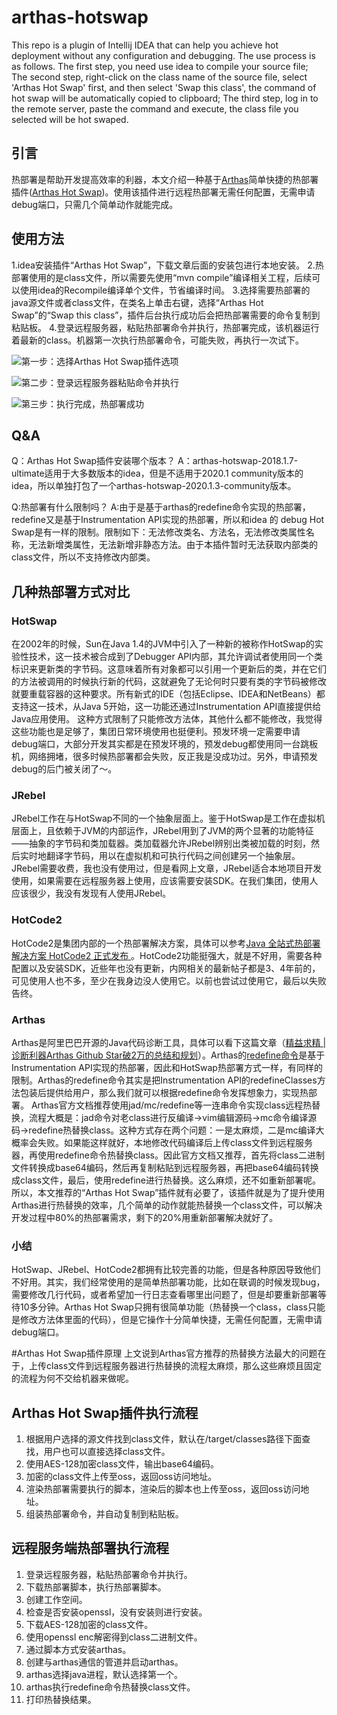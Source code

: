 # arthas-hotswap
This repo is a plugin of Intellij IDEA that can help you achieve hot deployment without any configuration and debugging. The use process is as follows. The first step, you need use idea to compile your source file; The second step, right-click on the class name of the source file, select 'Arthas Hot Swap' first, and then select 'Swap this class', the command of hot swap will be automatically copied to clipboard; The third step, log in to the remote server, paste the command and execute, the class file you selected will be hot swaped.


## 引言
热部署是帮助开发提高效率的利器，本文介绍一种基于[Arthas](https://github.com/alibaba/arthas)简单快捷的热部署插件([Arthas Hot Swap](https://github.com/xxxtai/arthas-hotswap))。使用该插件进行远程热部署无需任何配置，无需申请debug端口，只需几个简单动作就能完成。
## 使用方法
1.idea安装插件“Arthas Hot Swap”，下载文章后面的安装包进行本地安装。
2.热部署使用的是class文件，所以需要先使用“mvn compile”编译相关工程，后续可以使用idea的Recompile编译单个文件，节省编译时间。
3.选择需要热部署的java源文件或者class文件，在类名上单击右键，选择“Arthas Hot Swap”的“Swap this class”，插件后台执行成功后会把热部署需要的命令复制到粘贴板。
4.登录远程服务器，粘贴热部署命令并执行，热部署完成，该机器运行着最新的class。机器第一次执行热部署命令，可能失败，再执行一次试下。

![第一步：选择Arthas Hot Swap插件选项](https://ata2-img.oss-cn-zhangjiakou.aliyuncs.com/bc6b14b1a24226f83ca019b43d1c986b.png)

![第二步：登录远程服务器粘贴命令并执行](https://ata2-img.oss-cn-zhangjiakou.aliyuncs.com/8cf9c577d28104b75df6804183d8d0c9.png)

![第三步：执行完成，热部署成功](https://ata2-img.oss-cn-zhangjiakou.aliyuncs.com/ff42a488e0a3c2c7aee5e0d1874fadea.png)

## Q&A
Q：Arthas Hot Swap插件安装哪个版本？
A：arthas-hotswap-2018.1.7-ultimate适用于大多数版本的idea，但是不适用于2020.1 community版本的idea，所以单独打包了一个arthas-hotswap-2020.1.3-community版本。

Q:热部署有什么限制吗？
A:由于是基于arthas的redefine命令实现的热部署，redefine又是基于Instrumentation API实现的热部署，所以和idea 的 debug Hot Swap是有一样的限制。限制如下：无法修改类名、方法名，无法修改类属性名称，无法新增类属性，无法新增非静态方法。由于本插件暂时无法获取内部类的class文件，所以不支持修改内部类。

## 几种热部署方式对比
### HotSwap
在2002年的时候，Sun在Java 1.4的JVM中引入了一种新的被称作HotSwap的实验性技术，这一技术被合成到了Debugger API内部，其允许调试者使用同一个类标识来更新类的字节码。这意味着所有对象都可以引用一个更新后的类，并在它们的方法被调用的时候执行新的代码，这就避免了无论何时只要有类的字节码被修改就要重载容器的这种要求。所有新式的IDE（包括Eclipse、IDEA和NetBeans）都支持这一技术，从Java 5开始，这一功能还通过Instrumentation API直接提供给Java应用使用。
这种方式限制了只能修改方法体，其他什么都不能修改，我觉得这些功能也是足够了，集团日常环境使用也挺便利。预发环境一定需要申请debug端口，大部分开发其实都是在预发环境的，预发debug都使用同一台跳板机，网络拥堵，很多时候热部署都会失败，反正我是没成功过。另外，申请预发debug的后门被关闭了～。
### JRebel
JRebel工作在与HotSwap不同的一个抽象层面上。鉴于HotSwap是工作在虚拟机层面上，且依赖于JVM的内部运作，JRebel用到了JVM的两个显著的功能特征——抽象的字节码和类加载器。类加载器允许JRebel辨别出类被加载的时刻，然后实时地翻译字节码，用以在虚拟机和可执行代码之间创建另一个抽象层。
JRebel需要收费，我也没有使用过，但是看网上文章，JRebel适合本地项目开发使用，如果需要在远程服务器上使用，应该需要安装SDK。在我们集团，使用人应该很少，我没有发现有人使用JRebel。
### HotCode2
HotCode2是集团内部的一个热部署解决方案，具体可以参考[Java 全站式热部署解决方案 HotCode2 正式发布
](https://www.atatech.org/articles/30561?spm=ata.13269325.0.0.346d49faGfTpH7)。HotCode2功能挺强大，就是不好用，需要各种配置以及安装SDK，近些年也没有更新，内网相关的最新帖子都是3、4年前的，可见使用人也不多，至少在我身边没人使用它。以前也尝试过使用它，最后以失败告终。
### Arthas
Arthas是阿里巴巴开源的Java代码诊断工具，具体可以看下这篇文章（[精益求精 | 诊断利器Arthas Github Star破2万的总结和规划](https://www.atatech.org/articles/171527?spm=ata.13269325.0.0.4e6049faTYvnbu)）。Arthas的[redefine命令](https://alibaba.github.io/arthas/redefine.html)是基于Instrumentation API实现的热部署，因此和HotSwap热部署方式一样，有同样的限制。Arthas的redefine命令其实是把Instrumentation API的redefineClasses方法包装后提供给用户，那么我们就可以根据redefine命令发挥想象力，实现热部署。
Arthas官方文档推荐使用jad/mc/redefine等一连串命令实现class远程热替换，流程大概是：jad命令对老class进行反编译->vim编辑源码->mc命令编译源码->redefine热替换class。这种方式存在两个问题：一是太麻烦，二是mc编译大概率会失败。如果能这样就好，本地修改代码编译后上传class文件到远程服务器，再使用redefine命令热替换class。因此官方文档又推荐，首先将class二进制文件转换成base64编码，然后再复制粘贴到远程服务器，再把base64编码转换成class文件，最后，使用redefine进行热替换。这么麻烦，还不如重新部署呢。
所以，本文推荐的“Arthas Hot Swap”插件就有必要了，该插件就是为了提升使用Arthas进行热替换的效率，几个简单的动作就能热替换一个class文件，可以解决开发过程中80%的热部署需求，剩下的20%用重新部署解决就好了。
### 小结
HotSwap、JRebel、HotCode2都拥有比较完善的功能，但是各种原因导致他们不好用。其实，我们经常使用的是简单热部署功能，比如在联调的时候发现bug，需要修改几行代码，或者希望加一行日志查看哪里出问题了，但是却要重新部署等待10多分钟。Arthas Hot Swap只拥有很简单功能（热替换一个class，class只能是修改方法体里面的代码），但是它操作十分简单快捷，无需任何配置，无需申请debug端口。

#Arthas Hot Swap插件原理
上文说到Arthas官方推荐的热替换方法最大的问题在于，上传class文件到远程服务器进行热替换的流程太麻烦，那么这些麻烦且固定的流程为何不交给机器来做呢。

## Arthas Hot Swap插件执行流程
1. 根据用户选择的源文件找到class文件，默认在/target/classes路径下面查找，用户也可以直接选择class文件。
2. 使用AES-128加密class文件，输出base64编码。
3. 加密的class文件上传至oss，返回oss访问地址。
4. 渲染热部署需要执行的脚本，渲染后的脚本也上传至oss，返回oss访问地址。
5. 组装热部署命令，并自动复制到粘贴板。

## 远程服务端热部署执行流程
1. 登录远程服务器，粘贴热部署命令并执行。
2. 下载热部署脚本，执行热部署脚本。
3. 创建工作空间。
4. 检查是否安装openssl，没有安装则进行安装。
5. 下载AES-128加密的class文件。
6. 使用openssl enc解密得到class二进制文件。
7. 通过脚本方式安装arthas。
8. 创建与arthas通信的管道并启动arthas。
9. arthas选择java进程，默认选择第一个。
10. arthas执行redefine命令热替换class文件。
11. 打印热替换结果。

